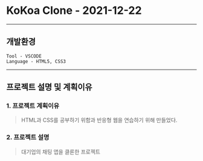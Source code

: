 # KoKoa Clone - 2021-12-22

---

## 개발환경

```
Tool - VSCODE
Language - HTML5, CSS3
```

---

## 프로젝트 설명 및 계획이유

### 1. 프로젝트 계획이유

> HTML과 CSS를 공부하기 위함과 반응형 웹을 연습하기 위해 만들었다.

### 2. 프로젝트 설명

> 대기업의 채팅 앱을 클론한 프로젝트
